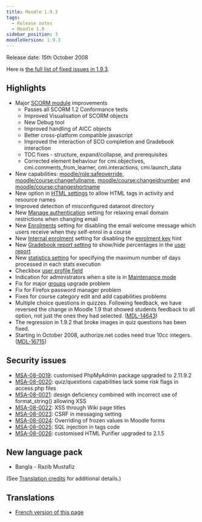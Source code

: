 ```yaml
---
title: Moodle 1.9.3
tags:
  - Release notes
  - Moodle 1.9
sidebar_position: 3
moodleVersion: 1.9.3
---
```

Release date: 15th October 2008

Here is [the full list of fixed issues in 1.9.3](http://tracker.moodle.org/secure/BrowseVersion.jspa?id=10011&versionId=10290&showOpenIssuesOnly=false).

## Highlights

- Major [SCORM module](https://docs.moodle.org/en/SCORM_module) improvements
  - Passes all SCORM 1.2 Conformance tests
  - Improved Visualisation of SCORM objects
  - New Debug tool
  - Improved handling of AICC objects
  - Better cross-platform compatible javascript
  - Improved the interaction of SCO completion and Gradebook interaction
  - TOC fixes - structure, expand/collapse, and prerequisites
  - Corrected element behaviour for cmi.objectives, cmi.comments_from_learner, cmi.interactions,  cmi.launch_data
- New capabilities: [moodle/role:safeoverride](https://docs.moodle.org/Capabilities/moodle/role/safeoverride), [moodle/course:changefullname](https://docs.moodle.org/Capabilities/moodle/course/changefullname), [moodle/course:changeidnumber](https://docs.moodle.org/Capabilities/moodle/course/changeidnumber) and [moodle/course:changeshortname](https://docs.moodle.org/Capabilities/moodle/course/changeshortname)
- New option in [HTML settings](https://docs.moodle.org/en/HTML_settings) to allow HTML tags in activity and resource names
- Improved detection of misconfigured dataroot directory
- New [Manage authentication](https://docs.moodle.org/en/Manage_authentication) setting for relaxing email domain restrictions when changing email
- New [Enrolments](https://docs.moodle.org/dev/Enrolment_plugins) setting for disabling the email welcome message which users receive when they self-enrol in a course
- New [Internal enrolment](https://docs.moodle.org/en/Internal_enrolment) setting for disabling the [enrolment key](https://docs.moodle.org/en/Enrolment_key) hint
- New [Gradebook report setting](https://docs.moodle.org/en/Gradebook_report_settings) to show/hide percentages in the [user report](https://docs.moodle.org/en/User_report)
- New [statistics setting](https://docs.moodle.org/en/Statistics) for specifying the maximum number of days processed in each stats execution
- Checkbox [user profile field](https://docs.moodle.org/en/User_profile_fields)
- Indication for administrators when a site is in [Maintenance mode](https://docs.moodle.org/en/Maintenance_mode)
- Fix for major [groups](https://docs.moodle.org/dev/Groups) upgrade problem
- Fix for Firefox password manager problem
- Fixes for course category edit and add capabilities problems
- Multiple choice questions in quizzes. Following feedback, we have reversed the change in Moodle 1.9 that showed students feedback to all option, not just the ones they had selected. ([MDL-14643](https://tracker.moodle.org/browse/MDL-14643))
- The regression in 1.9.2 that broke images in quiz questions has been fixed.
- Starting in October 2008, authorize.net codes need true 10cc integers. ([MDL-16715](https://tracker.moodle.org/browse/MDL-16715))

## Security issues

- [MSA-08-0019](http://moodle.org/mod/forum/discuss.php?d=108587): customised PhpMyAdmin package upgraded to 2.11.9.2
- [MSA-08-0020](http://moodle.org/mod/forum/discuss.php?d=108588): quiz/questions capabilities lack some risk flags in access.php files
- [MSA-08-0021](http://moodle.org/mod/forum/discuss.php?d=108589): design deficiency combined with incorrect use of format_string() allowing XSS
- [MSA-08-0022](http://moodle.org/mod/forum/discuss.php?d=108590): XSS through Wiki page titles
- [MSA-08-0023](http://moodle.org/mod/forum/discuss.php?d=108591): CSRF in messaging setting
- [MSA-08-0024](http://moodle.org/mod/forum/discuss.php?d=108592): Overriding of frozen values in Moodle forms
- [MSA-08-0025](http://moodle.org/mod/forum/discuss.php?d=108593): SQL injection in tags code
- [MSA-08-0026](http://moodle.org/mod/forum/discuss.php?d=108594): customised HTML Purifier upgraded to 2.1.5

## New language pack

- Bangla - Razib Mustafiz

(See [Translation credits](https://docs.moodle.org/en/Translation_credits) for additional details.)

## Translations

- [French version of this page](https://docs.moodle.org/19/fr/Notes_de_mise_à_jour_de_Moodle_1.9.3)
